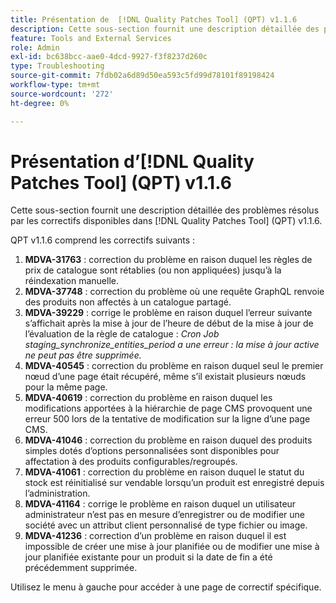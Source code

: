 ```yaml
---
title: Présentation de  [!DNL Quality Patches Tool] (QPT) v1.1.6
description: Cette sous-section fournit une description détaillée des problèmes résolus par les correctifs disponibles dans  [!DNL Quality Patches Tool] (QPT) v1.1.6.
feature: Tools and External Services
role: Admin
exl-id: bc638bcc-aae0-4dcd-9927-f3f8237d260c
type: Troubleshooting
source-git-commit: 7fdb02a6d89d50ea593c5fd99d78101f89198424
workflow-type: tm+mt
source-wordcount: '272'
ht-degree: 0%

---
```


# Présentation d’[!DNL Quality Patches Tool] (QPT) v1.1.6

Cette sous-section fournit une description détaillée des problèmes résolus par les correctifs disponibles dans [!DNL Quality Patches Tool] (QPT) v1.1.6.

QPT v1.1.6 comprend les correctifs suivants :

1. **MDVA-31763** : correction du problème en raison duquel les règles de prix de catalogue sont rétablies (ou non appliquées) jusqu’à la réindexation manuelle.
1. **MDVA-37748** : correction du problème où une requête GraphQL renvoie des produits non affectés à un catalogue partagé.
1. **MDVA-39229** : corrige le problème en raison duquel l’erreur suivante s’affichait après la mise à jour de l’heure de début de la mise à jour de l’évaluation de la règle de catalogue : *Cron Job staging_synchronize_entities_period a une erreur : la mise à jour active ne peut pas être supprimée.*
1. **MDVA-40545** : correction du problème en raison duquel seul le premier nœud d’une page était récupéré, même s’il existait plusieurs nœuds pour la même page.
1. **MDVA-40619** : correction du problème en raison duquel les modifications apportées à la hiérarchie de page CMS provoquent une erreur 500 lors de la tentative de modification sur la ligne d’une page CMS.
1. **MDVA-41046** : correction du problème en raison duquel des produits simples dotés d’options personnalisées sont disponibles pour affectation à des produits configurables/regroupés.
1. **MDVA-41061** : correction du problème en raison duquel le statut du stock est réinitialisé sur vendable lorsqu’un produit est enregistré depuis l’administration.
1. **MDVA-41164** : corrige le problème en raison duquel un utilisateur administrateur n’est pas en mesure d’enregistrer ou de modifier une société avec un attribut client personnalisé de type fichier ou image.
1. **MDVA-41236** : correction d’un problème en raison duquel il est impossible de créer une mise à jour planifiée ou de modifier une mise à jour planifiée existante pour un produit si la date de fin a été précédemment supprimée.

Utilisez le menu à gauche pour accéder à une page de correctif spécifique.
